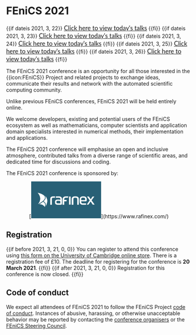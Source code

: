 # FEniCS 2021

{{if dateis 2021, 3, 22}}
<a href='/talks/list-Monday.html' style='font-family:Lato, sans-serif;font-size:120%'>Click here to view today's talks</a>
{{fi}}
{{if dateis 2021, 3, 23}}
<a href='/talks/list-Tuesday.html' style='font-family:Lato, sans-serif;font-size:120%'>Click here to view today's talks</a>
{{fi}}
{{if dateis 2021, 3, 24}}
<a href='/talks/list-Wednesday.html' style='font-family:Lato, sans-serif;font-size:120%'>Click here to view today's talks</a>
{{fi}}
{{if dateis 2021, 3, 25}}
<a href='/talks/list-Thursday.html' style='font-family:Lato, sans-serif;font-size:120%'>Click here to view today's talks</a>
{{fi}}
{{if dateis 2021, 3, 26}}
<a href='/talks/list-Friday.html' style='font-family:Lato, sans-serif;font-size:120%'>Click here to view today's talks</a>
{{fi}}

The FEniCS 2021 conference is an opportunity for all those interested in the {{icon:FEniCS}} Project and related projects to exchange ideas, communicate their results and network with the automated scientific computing community.

Unlike previous FEniCS conferences, FEniCS 2021 will be held entirely online.

We welcome developers, existing and potential users of the FEniCS ecosystem as well as mathematicians, computer scientists and application domain specialists interested in numerical methods, their implementation and applications.

The FEniCS 2021 conference will emphasise an open and inclusive atmosphere, contributed talks from a diverse range of scientific areas, and dedicated time for discussions and coding.

The FEniCS 2021 conference is sponsored by:

<center>[<img src='/img/rafinex.png' style='height:100px'>](https://www.rafinex.com/)</center>

## Registration
{{if before 2021, 3, 21, 0, 0}}
You can register to attend this conference using [this form on the University of Cambridge online store](https://onlinesales.admin.cam.ac.uk/conferences-and-events/earth-sciences/fenics/fenics-2021).
There is a registration fee of £10.
The deadline for registering for the conference is <strong>20 March 2021</strong>.
{{fi}}
{{if after 2021, 3, 21, 0, 0}}
Registration for this conference is now closed.
{{fi}}

## Code of conduct
We expect all attendees of FEniCS 2021 to follow the FEniCS Project [code of conduct](https://fenicsproject.org/code-of-conduct/).
Instances of abusive, harassing, or otherwise unacceptable behavior may be reported by contacting the [conference organisers](/team.md) or the [FEniCS Steering Council](https://bitbucket.org/fenics-project/governance/src/master/people.md).
